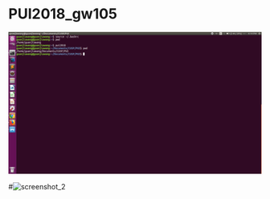 # PUI2018_gw105

![Alt text](HW1_gw1054/PUI_HW1_ScreenShot.png)






#![screenshot_2](https://github.com/williamburgson/PUI2018_gw1054/HW1_gw1054/PUI_HW_1_ScreenShot2.png)
    
  
    
